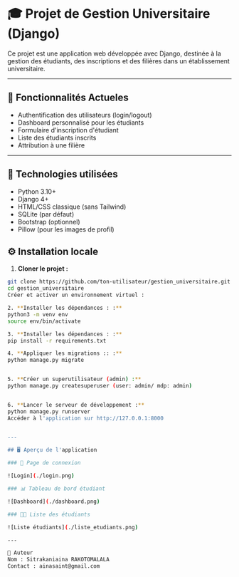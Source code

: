 # 🎓 Projet de Gestion Universitaire (Django)

Ce projet est une application web développée avec Django, destinée à la gestion des étudiants, des inscriptions et des filières dans un établissement universitaire.

---

## 🚀 Fonctionnalités Actueles

- Authentification des utilisateurs (login/logout)
- Dashboard personnalisé pour les étudiants
- Formulaire d'inscription d'étudiant
- Liste des étudiants inscrits
- Attribution à une filière

---

## 🧰 Technologies utilisées

- Python 3.10+
- Django 4+
- HTML/CSS classique (sans Tailwind)
- SQLite (par défaut)
- Bootstrap (optionnel)
- Pillow (pour les images de profil)

## ⚙️ Installation locale

1. **Cloner le projet :**

```bash
git clone https://github.com/ton-utilisateur/gestion_universitaire.git
cd gestion_universitaire
Créer et activer un environnement virtuel :

2. **Installer les dépendances : :**
python3 -m venv env
source env/bin/activate

3. **Installer les dépendances : :**
pip install -r requirements.txt

4. **Appliquer les migrations :: :**
python manage.py migrate


5. **Créer un superutilisateur (admin) :**
python manage.py createsuperuser (user: admin/ mdp: admin)


6. **Lancer le serveur de développement :**
python manage.py runserver
Accéder à l'application sur http://127.0.0.1:8000


---

## 🖥️ Aperçu de l'application

### 🔐 Page de connexion

![Login](./login.png)

### 📊 Tableau de bord étudiant

![Dashboard](./dashboard.png)

### 🧑‍🎓 Liste des étudiants

![Liste étudiants](./liste_etudiants.png)

---

👤 Auteur
Nom : Sitrakaniaina RAKOTOMALALA
Contact : ainasaint@gmail.com